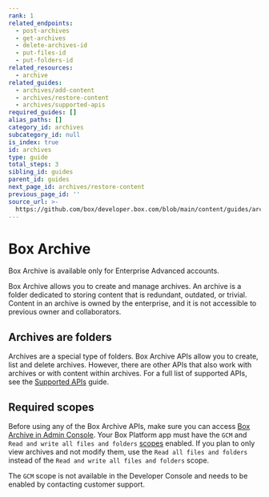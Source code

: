 ```yaml
---
rank: 1
related_endpoints:
  - post-archives
  - get-archives
  - delete-archives-id
  - put-files-id
  - put-folders-id
related_resources:
  - archive
related_guides:
  - archives/add-content
  - archives/restore-content
  - archives/supported-apis
required_guides: []
alias_paths: []
category_id: archives
subcategory_id: null
is_index: true
id: archives
type: guide
total_steps: 3
sibling_id: guides
parent_id: guides
next_page_id: archives/restore-content
previous_page_id: ''
source_url: >-
  https://github.com/box/developer.box.com/blob/main/content/guides/archives/index.md
---
```

# Box Archive

<Message type='notice'>

Box Archive is available only for Enterprise Advanced accounts.

</Message>

Box Archive allows you to create and manage archives. An archive is a folder dedicated to
storing content that is redundant, outdated, or trivial. Content in an archive is owned by the enterprise,
and it is not accessible to previous owner and collaborators.

## Archives are folders

Archives are a special type of folders. Box Archive APIs allow you to create, list and delete archives.
However, there are other APIs that also work with archives or with content within archives.
For a full list of supported APIs, see the [Supported APIs][Supported APIs] guide.

## Required scopes

Before using any of the Box Archive APIs, make sure you can access [Box Archive in Admin Console][Box Archive in Admin Console].
Your Box Platform app must have the `GCM` and `Read and write all files and folders` [scopes][Scopes] enabled.
If you plan to only view archives and not modify them, use the `Read all files and folders` instead of the `Read and write all files and folders` scope.

<Message type='notice'>

The `GCM` scope is not available in the Developer Console and needs to be enabled by contacting customer support.

</Message>

[Supported APIs]: g://archives/supported-apis
[Box Archive in Admin Console]: https://support.box.com/hc/en-us/p/Product_Page_2023?section-id=40168863437843
[Scopes]: https://developer.box.com/guides/api-calls/permissions-and-errors/scopes/